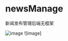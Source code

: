 # newsManage
新闻发布管理后端无框架

![image](https://github.com/WJtoy/newsManage/blob/img/%E6%B7%B1%E5%BA%A6%E6%88%AA%E5%9B%BE_%E9%80%89%E6%8B%A9%E5%8C%BA%E5%9F%9F_20190121002216.png)
![image]
